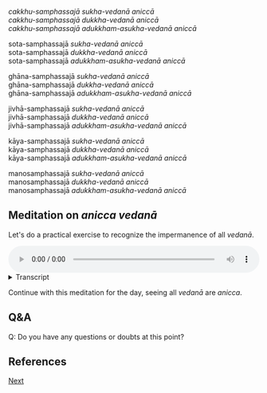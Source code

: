 *cakkhu-samphassajā* *sukha-vedanā* *aniccā*  
*cakkhu-samphassajā* *dukkha-vedanā* *aniccā*  
*cakkhu-samphassajā* *adukkham-asukha-vedanā* *aniccā*  

sota-samphassajā *sukha-vedanā* *aniccā*  
sota-samphassajā *dukkha-vedanā* *aniccā*  
sota-samphassajā *adukkham-asukha-vedanā* *aniccā*  

ghāna-samphassajā *sukha-vedanā* *aniccā*  
ghāna-samphassajā *dukkha-vedanā* *aniccā*  
ghāna-samphassajā *adukkham-asukha-vedanā* *aniccā*  

jivhā-samphassajā *sukha-vedanā* *aniccā*  
jivhā-samphassajā *dukkha-vedanā* *aniccā*  
jivhā-samphassajā *adukkham-asukha-vedanā* *aniccā*  

kāya-samphassajā *sukha-vedanā* *aniccā*  
kāya-samphassajā *dukkha-vedanā* *aniccā*  
kāya-samphassajā *adukkham-asukha-vedanā* *aniccā*  

manosamphassajā *sukha-vedanā* *aniccā*  
manosamphassajā *dukkha-vedanā* *aniccā*  
manosamphassajā *adukkham-asukha-vedanā* *aniccā*  

## Meditation on *anicca *vedanā**

Let's do a practical exercise to recognize the impermanence of all *vedanā*.


<audio controls style="width: 100%; max-width: 600px;">
    <source src="assets/audio/06-02-vedana-are-anicca.mp3" type="audio/mpeg">
</audio>


<details>
<summary>Transcript</summary>


This is a practical exercise in learning to recognize how all *vedanā* are impermanent. 

To do this we will 
1. name the channel of experience,
2. name the type of *vedanā*,
3. and recognise that it is *anicca*.

Let's go through it step by step to clearly identify that all *vedanā* are *anicca*.

---

When any experience occurs, 

First note the channel. Eye, ear, nose, tongue, body, or mind. 

Then note the vedanā, pleasant, unpleasant or neutral, *sukha*, *dukkha*, *adukkham-asukha* or *neva*.

Then recognise that the *vedanā* is impermanent, it arises, it changes, it disappears. *vedanā aniccā*.

---

Let's start with the sense of sight. 

Open your eyes and take a look around you. 

When seeing something, note the channel as *cakkhu*, eye channel or eye.

Then note the vedanā, pleasant or *sukha*, unpleasant or *dukkha*, neutral *adukkham-asukha* or *neva*.

Then recognise that the *vedanā* is impermanent, it arises, it changes, it disappears. *vedanā aniccā*.

Pay attention to your visual experiences in this way for a minute.

All *vedanā* that arise from seeing are *anicca*.

---
Let's move on to the sense of hearing. 

Take a listen to the sounds around you.

When hearing something, note the channel as *sota*, or ear channel, or ear. 

Then note the vedanā, pleasant or *sukha*, unpleasant or *dukkha*, neutral *adukkham-asukha* or *neva*.

Then recognise that the *vedanā* is impermanent, it arises, it changes, it disappears. *vedanā aniccā*.

Pay attention to your auditory experiences in this way for a minute.

See for yourself that *vedanā* that arise from hearing are *anicca*.


---
Let's move on to the sense of smell. 

Take a deep inhalation and smell your environment. 

When smelling something, note the channel as *ghāna*, nose channel, or nose. 

Then note the vedanā, pleasant or *sukha*, unpleasant or *dukkha*, neutral *adukkham-asukha* or *neva*.

Most importantly recognise that the *vedanā* is impermanent, it arises, it changes, it disappears. *vedanā aniccā*.

Pay attention to your smelling experiences in this way for a minute.

All *vedanā* that arise from smelling are *anicca*.

---
Let's move on to the sense of taste. 

Taste whatever is in your mouth right now.

When tasting something, note the channel as *jivhā*, or tongue channel, or tongue. 

Then note the vedanā, pleasant or *sukha*, unpleasant or *dukkha*, neutral *adukkham-asukha* or *neva*.

Then recognise that the *vedanā* is impermanent, it arises, it changes, it disappears. *vedanā aniccā*.

Pay attention to your taste experiences in this way for a minute.

All *vedanā* that arise from tasting are *anicca*.

---

Let's move on to tactile sense.

Feel your body, it is full of physical sensations.

When feeling a physical sensation, note the channel as *kāya*, body channel, or body. 

Then note the type of vedanā, pleasant or *sukha*, unpleasant or *dukkha*, neutral *adukkham-asukha* or *neva*.

Then recognise that the *vedanā* is impermanent, it arises, it changes, it disappears. *vedanā aniccā*.

Pay attention to your bodily experiences in this way for a minute.

All *vedanā* that arise from feeling physical sensations are *anicca*.

---
Finally we come to the mind.

Give full attention to your mental experiences, they are always changing.

When knowing some mental phenomena, note the channel as *mano*, mind channel, or mind. 

Then note the vedanā, pleasant or *sukha*, unpleasant or *dukkha*, neutral *adukkham-asukha* or *neva*.

Then recognise that the *vedanā* is impermanent, it arises, it changes, it disappears. *vedanā aniccā*.

Pay attention to your mental experiences in this way for a minute.

See for yourself, all *vedanā* that arise from mental experience are *anicca*.

---
Now come back to open awareness.

Pay attention to anything to whatever is happening right now. 

First note the channel. Eye, ear, nose, tongue, body, or mind. 

Then note the vedanā, pleasant or *sukha*, unpleasant or *dukkha*, neutral *adukkham-asukha* or *neva*.

Then recognise that the *vedanā* is impermanent, it arises, it changes, it disappears. *vedanā aniccā*.

Keep on paying attention to your experiences in this way. 

See for yourself, all *vedanā* are *anicca*.

---

Keep training yourself to recognise all *vedanā* as *anicca*.

First name the channel of experience

Then name the type of *vedanā*.

Then recognise that it is *anicca*, it arise, changes and disappears. 

All *vedanā* are *anicca*.



---

</details>

Continue with this meditation for the day, seeing all *vedanā* are *anicca*.

## Q&A

Q: Do you have any questions or doubts at this point?

## References


<a href="6.3. Analysis of Anicca.html">Next</a>

